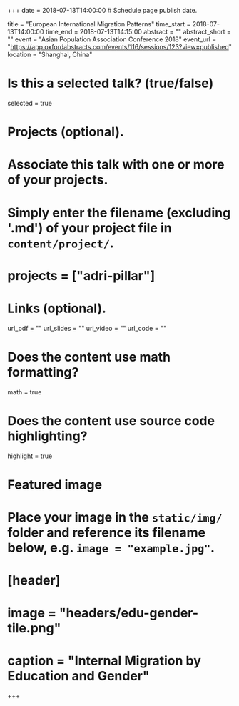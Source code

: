 +++
date = 2018-07-13T14:00:00 # Schedule page publish date.

title = "European International Migration Patterns"
time_start = 2018-07-13T14:00:00
time_end = 2018-07-13T14:15:00
abstract = ""
abstract_short = ""
event = "Asian Population Association Conference 2018"
event_url = "https://app.oxfordabstracts.com/events/116/sessions/123?view=published"
location = "Shanghai, China"

# Is this a selected talk? (true/false)
selected = true

# Projects (optional).
#   Associate this talk with one or more of your projects.
#   Simply enter the filename (excluding '.md') of your project file in `content/project/`.
# projects = ["adri-pillar"]

# Links (optional).
url_pdf = ""
url_slides = ""
url_video = ""
url_code = ""

# Does the content use math formatting?
math = true

# Does the content use source code highlighting?
highlight = true

# Featured image
# Place your image in the `static/img/` folder and reference its filename below, e.g. `image = "example.jpg"`.
# [header]
# image = "headers/edu-gender-tile.png"
# caption = "Internal Migration by Education and Gender"

+++

